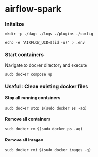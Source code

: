 # airflow-spark

### Initalize
`mkdir -p ./dags ./logs ./plugins ./config`

`echo -e "AIRFLOW_UID=$(id -u)" > .env`

### Start containers
Navigate to docker directory and execute

`sudo docker compose up`

### Useful : Clean existing docker files

#### Stop all running containers
`sudo docker stop $(sudo docker ps -aq)`
#### Remove all containers
`sudo docker rm $(sudo docker ps -aq)`
#### Remove all images
`sudo docker rmi $(sudo docker images -q)`
